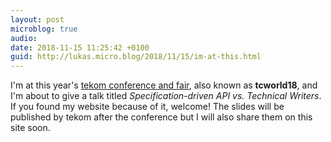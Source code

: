 ```yaml
---
layout: post
microblog: true
audio: 
date: 2018-11-15 11:25:42 +0100
guid: http://lukas.micro.blog/2018/11/15/im-at-this.html
---
```

I'm at this year's [tekom conference and fair](https://conferences.tekom.de/tcworld18/), also known as **tcworld18**, and I'm about to give a talk titled _Specification-driven API vs. Technical Writers_. If you found my website because of it, welcome! The slides will be published by tekom after the conference but I will also share them on this site soon.
